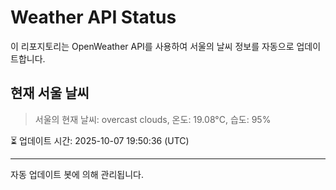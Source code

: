
# Weather API Status

이 리포지토리는 OpenWeather API를 사용하여 서울의 날씨 정보를 자동으로 업데이트합니다.

## 현재 서울 날씨
> 서울의 현재 날씨: overcast clouds, 온도: 19.08°C, 습도: 95%

⏳ 업데이트 시간: 2025-10-07 19:50:36 (UTC)

---
자동 업데이트 봇에 의해 관리됩니다.
